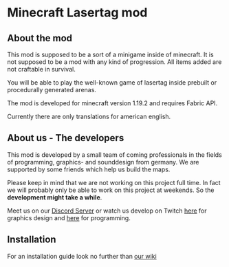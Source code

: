 # Minecraft Lasertag mod

## About the mod

This mod is supposed to be a sort of a minigame inside of minecraft. It is not supposed to be a mod with any kind of progression. All items added are not craftable in survival.

You will be able to play the well-known game of lasertag inside prebuilt or procedurally generated arenas.

The mod is developed for minecraft version 1.19.2 and requires Fabric API.

Currently there are only translations for american english.

## About us - The developers

This mod is developed by a small team of coming professionals in the fields of programming, graphics- and sounddesign from germany. We are supported by some friends which help us build the maps.

Please keep in mind that we are not working on this project full time. In fact we will probably only be able to work on this project at weekends. So the **development might take a while**.

Meet us on our [Discord Server](https://discord.gg/SPbV8P2kHN) or watch us develop on Twitch [here](https://www.twitch.tv/der_zabo) for graphics design and [here](https://www.twitch.tv/der__fbs) for programming.

## Installation

For an installation guide look no further than [our wiki](https://github.com/efibs/mc-lasertag-mod/wiki/Installation-Guide)
